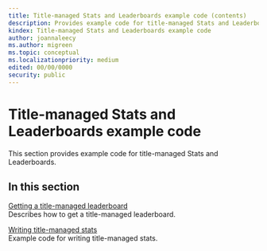```yaml
---
title: Title-managed Stats and Leaderboards example code (contents)
description: Provides example code for title-managed Stats and Leaderboards.
kindex: Title-managed Stats and Leaderboards example code
author: joannaleecy
ms.author: migreen
ms.topic: conceptual
ms.localizationpriority: medium
edited: 00/00/0000
security: public
---
```


# Title-managed Stats and Leaderboards example code

This section provides example code for title-managed Stats and Leaderboards.

## In this section  
  
[Getting a title-managed leaderboard](live-getting-tm-leaderboard.md)  
Describes how to get a title-managed leaderboard.  
  
[Writing title-managed stats](live-writing-tm-stats.md)  
Example code for writing title-managed stats.  
  
